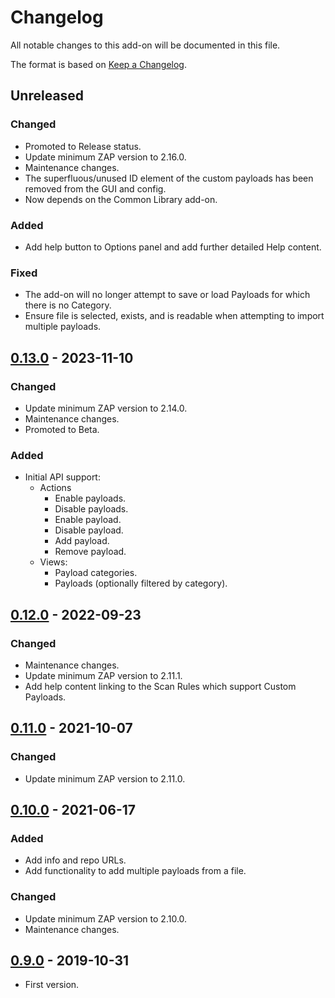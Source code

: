 # Changelog
All notable changes to this add-on will be documented in this file.

The format is based on [Keep a Changelog](https://keepachangelog.com/en/1.0.0/).

## Unreleased
### Changed
- Promoted to Release status.
- Update minimum ZAP version to 2.16.0.
- Maintenance changes.
- The superfluous/unused ID element of the custom payloads has been removed from the GUI and config.
- Now depends on the Common Library add-on.

### Added
- Add help button to Options panel and add further detailed Help content.

### Fixed
- The add-on will no longer attempt to save or load Payloads for which there is no Category.
- Ensure file is selected, exists, and is readable when attempting to import multiple payloads.

## [0.13.0] - 2023-11-10
### Changed
- Update minimum ZAP version to 2.14.0.
- Maintenance changes.
- Promoted to Beta.

### Added
- Initial API support:
    - Actions
        - Enable payloads.
        - Disable payloads.
        - Enable payload.
        - Disable payload.
        - Add payload.
        - Remove payload.
    - Views:
        - Payload categories.
        - Payloads (optionally filtered by category).

## [0.12.0] - 2022-09-23
### Changed
- Maintenance changes.
- Update minimum ZAP version to 2.11.1.
- Add help content linking to the Scan Rules which support Custom Payloads.

## [0.11.0] - 2021-10-07
### Changed
- Update minimum ZAP version to 2.11.0.

## [0.10.0] - 2021-06-17
### Added
- Add info and repo URLs.
- Add functionality to add multiple payloads from a file.

### Changed
- Update minimum ZAP version to 2.10.0.
- Maintenance changes.

## [0.9.0] - 2019-10-31

- First version.

[0.13.0]: https://github.com/zaproxy/zap-extensions/releases/custompayloads-v0.13.0
[0.12.0]: https://github.com/zaproxy/zap-extensions/releases/custompayloads-v0.12.0
[0.11.0]: https://github.com/zaproxy/zap-extensions/releases/custompayloads-v0.11.0
[0.10.0]: https://github.com/zaproxy/zap-extensions/releases/custompayloads-v0.10.0
[0.9.0]: https://github.com/zaproxy/zap-extensions/releases/custompayloads-v0.9.0
